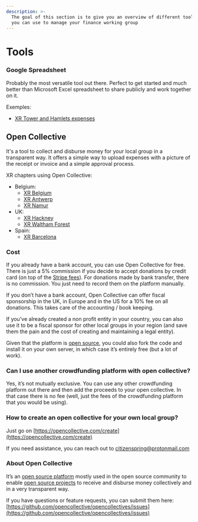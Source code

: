 ```yaml
---
description: >-
  The goal of this section is to give you an overview of different tools that
  you can use to manage your finance working group
---
```


# Tools

### Google Spreadsheet

Probably the most versatile tool out there. Perfect to get started and much better than Microsoft Excel spreadsheet to share publicly and work together on it.

Exemples:

* [XR Tower and Hamlets expenses](https://docs.google.com/spreadsheets/d/1mjOjGr8ZjCCJkGfLZ5lZU342KCbS105o1oCjsu4IdkU/edit#gid=0)

## Open Collective

It's a tool to collect and disburse money for your local group in a transparent way. It offers a simple way to upload expenses with a picture of the receipt or invoice and a simple approval process.

XR chapters using Open Collective:

* Belgium:
  * [XR Belgium](https://opencollective.com/xr-belgium)
  * [XR Antwerp](https://opencollective.com/xr-antwerp)
  * [XR Namur](https://opencollective.com/xr-namur)
* UK:
  * [XR Hackney](https://opencollective.com/xrhackney)
  * [XR Waltham Forest](https://opencollective.com/extinction-rebellion-waltham-forest1)
* Spain:
  * [XR Barcelona](https://opencollective.com/xr-barcelona)

### Cost

If you already have a bank account, you can use Open Collective for free. There is just a 5% commission if you decide to accept donations by credit card \(on top of the [Stripe fees](http://stripe.com/pricing)\). For donations made by bank transfer, there is no commission. You just need to record them on the platform manually.

If you don’t have a bank account, Open Collective can offer fiscal sponsorship in the UK, in Europe and in the US for a 10% fee on all donations. This takes care of the accounting / book keeping.

If you've already created a non profit entity in your country, you can also use it to be a fiscal sponsor for other local groups in your region \(and save them the pain and the cost of creating and maintaining a legal entity\).

Given that the platform is [open source](https://github.com/opencollective/opencollective), you could also fork the code and install it on your own server, in which case it’s entirely free \(but a lot of work\).

### Can I use another crowdfunding platform with open collective?

Yes, it’s not mutually exclusive. You can use any other crowdfunding platform out there and then add the proceeds to your open collective. In that case there is no fee \(well, just the fees of the crowdfunding platform that you would be using\).

### How to create an open collective for your own local group?

Just go on [https://opencollective.com/create](https://opencollective.com/create)

If you need assistance, you can reach out to citizenspring@protonmail.com

### About Open Collective

It’s an [open source platform](https://github.com/opencollective/opencollective) mostly used in the open source community to enable [open source projects](https://opencollective.com/opensource) to receive and disburse money collectively and in a very transparent way.

If you have questions or feature requests, you can submit them here: [https://github.com/opencollective/opencollectives/issues](https://github.com/opencollective/opencollectives/issues)

